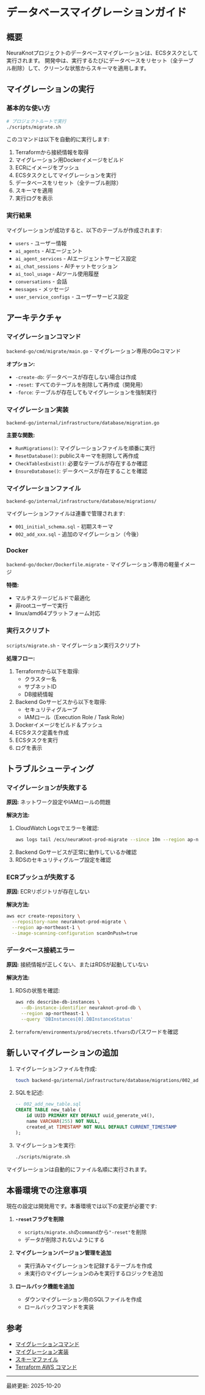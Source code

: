 # データベースマイグレーションガイド

## 概要

NeuraKnotプロジェクトのデータベースマイグレーションは、ECSタスクとして実行されます。
開発中は、実行するたびにデータベースをリセット（全テーブル削除）して、クリーンな状態からスキーマを適用します。

## マイグレーションの実行

### 基本的な使い方

```bash
# プロジェクトルートで実行
./scripts/migrate.sh
```

このコマンドは以下を自動的に実行します:

1. Terraformから接続情報を取得
2. マイグレーション用Dockerイメージをビルド
3. ECRにイメージをプッシュ
4. ECSタスクとしてマイグレーションを実行
5. データベースをリセット（全テーブル削除）
6. スキーマを適用
7. 実行ログを表示

### 実行結果

マイグレーションが成功すると、以下のテーブルが作成されます:

- `users` - ユーザー情報
- `ai_agents` - AIエージェント
- `ai_agent_services` - AIエージェントサービス設定
- `ai_chat_sessions` - AIチャットセッション
- `ai_tool_usage` - AIツール使用履歴
- `conversations` - 会話
- `messages` - メッセージ
- `user_service_configs` - ユーザーサービス設定

## アーキテクチャ

### マイグレーションコマンド

`backend-go/cmd/migrate/main.go` - マイグレーション専用のGoコマンド

**オプション:**
- `-create-db`: データベースが存在しない場合は作成
- `-reset`: すべてのテーブルを削除して再作成（開発用）
- `-force`: テーブルが存在してもマイグレーションを強制実行

### マイグレーション実装

`backend-go/internal/infrastructure/database/migration.go`

**主要な関数:**
- `RunMigrations()`: マイグレーションファイルを順番に実行
- `ResetDatabase()`: publicスキーマを削除して再作成
- `CheckTablesExist()`: 必要なテーブルが存在するか確認
- `EnsureDatabase()`: データベースが存在することを確認

### マイグレーションファイル

`backend-go/internal/infrastructure/database/migrations/`

マイグレーションファイルは連番で管理されます:
- `001_initial_schema.sql` - 初期スキーマ
- `002_add_xxx.sql` - 追加のマイグレーション（今後）

### Docker

`backend-go/docker/Dockerfile.migrate` - マイグレーション専用の軽量イメージ

**特徴:**
- マルチステージビルドで最適化
- 非rootユーザーで実行
- linux/amd64プラットフォーム対応

### 実行スクリプト

`scripts/migrate.sh` - マイグレーション実行スクリプト

**処理フロー:**
1. Terraformから以下を取得:
   - クラスター名
   - サブネットID
   - DB接続情報
2. Backend Goサービスから以下を取得:
   - セキュリティグループ
   - IAMロール（Execution Role / Task Role）
3. Dockerイメージをビルド＆プッシュ
4. ECSタスク定義を作成
5. ECSタスクを実行
6. ログを表示

## トラブルシューティング

### マイグレーションが失敗する

**原因:** ネットワーク設定やIAMロールの問題

**解決方法:**
1. CloudWatch Logsでエラーを確認:
   ```bash
   aws logs tail /ecs/neuraKnot-prod-migrate --since 10m --region ap-northeast-1
   ```
2. Backend Goサービスが正常に動作しているか確認
3. RDSのセキュリティグループ設定を確認

### ECRプッシュが失敗する

**原因:** ECRリポジトリが存在しない

**解決方法:**
```bash
aws ecr create-repository \
  --repository-name neuraknot-prod-migrate \
  --region ap-northeast-1 \
  --image-scanning-configuration scanOnPush=true
```

### データベース接続エラー

**原因:** 接続情報が正しくない、またはRDSが起動していない

**解決方法:**
1. RDSの状態を確認:
   ```bash
   aws rds describe-db-instances \
     --db-instance-identifier neuraknot-prod-db \
     --region ap-northeast-1 \
     --query 'DBInstances[0].DBInstanceStatus'
   ```
2. `terraform/environments/prod/secrets.tfvars`のパスワードを確認

## 新しいマイグレーションの追加

1. マイグレーションファイルを作成:
   ```bash
   touch backend-go/internal/infrastructure/database/migrations/002_add_new_table.sql
   ```

2. SQLを記述:
   ```sql
   -- 002_add_new_table.sql
   CREATE TABLE new_table (
       id UUID PRIMARY KEY DEFAULT uuid_generate_v4(),
       name VARCHAR(255) NOT NULL,
       created_at TIMESTAMP NOT NULL DEFAULT CURRENT_TIMESTAMP
   );
   ```

3. マイグレーションを実行:
   ```bash
   ./scripts/migrate.sh
   ```

マイグレーションは自動的にファイル名順に実行されます。

## 本番環境での注意事項

現在の設定は開発用です。本番環境では以下の変更が必要です:

1. **`-reset`フラグを削除**
   - `scripts/migrate.sh`の`command`から`"-reset"`を削除
   - データが削除されないようにする

2. **マイグレーションバージョン管理を追加**
   - 実行済みマイグレーションを記録するテーブルを作成
   - 未実行のマイグレーションのみを実行するロジックを追加

3. **ロールバック機能を追加**
   - ダウンマイグレーション用のSQLファイルを作成
   - ロールバックコマンドを実装

## 参考

- [マイグレーションコマンド](../backend-go/cmd/migrate/main.go)
- [マイグレーション実装](../backend-go/internal/infrastructure/database/migration.go)
- [スキーマファイル](../backend-go/schema/schema.sql)
- [Terraform AWS コマンド](./TERRAFORM_AWS_COMMANDS.md)

---

最終更新: 2025-10-20

